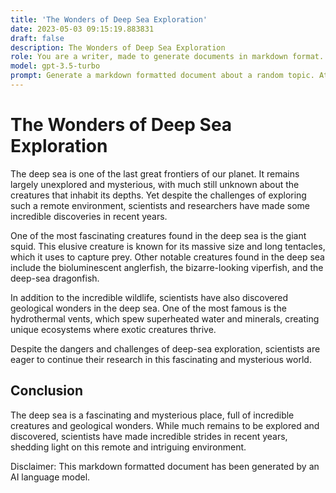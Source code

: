 ```yaml
---
title: 'The Wonders of Deep Sea Exploration'
date: 2023-05-03 09:15:19.883831
draft: false
description: The Wonders of Deep Sea Exploration
role: You are a writer, made to generate documents in markdown format. It is very important that all of the documents you generate are in valid markdown format.
model: gpt-3.5-turbo
prompt: Generate a markdown formatted document about a random topic. At the bottom, include a disclaimer explaining that the document was generated by you. The first line of the document should be the title. Make sure that the entire document is in proper markdown format, using a mix of various tags to make the document visually appealing.
---
```


# The Wonders of Deep Sea Exploration

The deep sea is one of the last great frontiers of our planet. It remains largely unexplored and mysterious, with much still unknown about the creatures that inhabit its depths. Yet despite the challenges of exploring such a remote environment, scientists and researchers have made some incredible discoveries in recent years.

One of the most fascinating creatures found in the deep sea is the giant squid. This elusive creature is known for its massive size and long tentacles, which it uses to capture prey. Other notable creatures found in the deep sea include the bioluminescent anglerfish, the bizarre-looking viperfish, and the deep-sea dragonfish.

In addition to the incredible wildlife, scientists have also discovered geological wonders in the deep sea. One of the most famous is the hydrothermal vents, which spew superheated water and minerals, creating unique ecosystems where exotic creatures thrive.

Despite the dangers and challenges of deep-sea exploration, scientists are eager to continue their research in this fascinating and mysterious world.

## Conclusion

The deep sea is a fascinating and mysterious place, full of incredible creatures and geological wonders. While much remains to be explored and discovered, scientists have made incredible strides in recent years, shedding light on this remote and intriguing environment.

Disclaimer: This markdown formatted document has been generated by an AI language model.